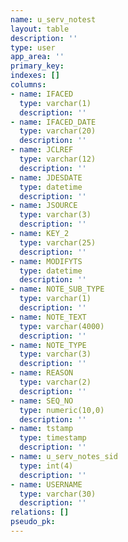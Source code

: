 ```yaml
---
name: u_serv_notest
layout: table
description: ''
type: user
app_area: ''
primary_key: 
indexes: []
columns:
- name: IFACED
  type: varchar(1)
  description: ''
- name: IFACED_DATE
  type: varchar(20)
  description: ''
- name: JCLREF
  type: varchar(12)
  description: ''
- name: JDESDATE
  type: datetime
  description: ''
- name: JSOURCE
  type: varchar(3)
  description: ''
- name: KEY_2
  type: varchar(25)
  description: ''
- name: MODIFYTS
  type: datetime
  description: ''
- name: NOTE_SUB_TYPE
  type: varchar(1)
  description: ''
- name: NOTE_TEXT
  type: varchar(4000)
  description: ''
- name: NOTE_TYPE
  type: varchar(3)
  description: ''
- name: REASON
  type: varchar(2)
  description: ''
- name: SEQ_NO
  type: numeric(10,0)
  description: ''
- name: tstamp
  type: timestamp
  description: ''
- name: u_serv_notes_sid
  type: int(4)
  description: ''
- name: USERNAME
  type: varchar(30)
  description: ''
relations: []
pseudo_pk: 
---
```


